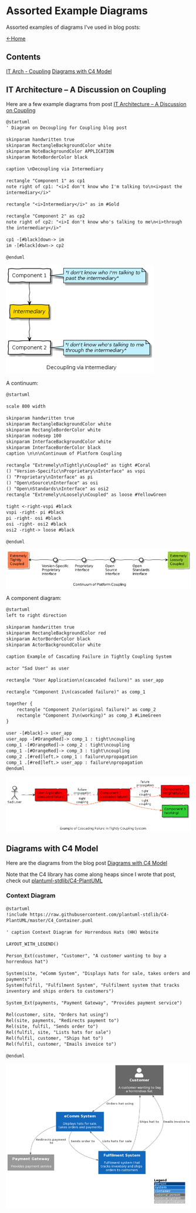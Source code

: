 # Assorted Example Diagrams
Assorted examples of diagrams I've used in blog posts:

[<-Home](../../README.md)

## Contents
[IT Arch - Coupling](#itarch-coupling)
[Diagrams with C4 Model](#c4-model)

<a name="itarch-coupling"/>

## IT Architecture – A Discussion on Coupling

Here are a few example diagrams from post [IT Architecture – A Discussion on Coupling](https://mattjhayes.com/2020/04/18/it-architecture-a-discussion-on-coupling/)

```plantuml
@startuml
' Diagram on Decoupling for Coupling blog post

skinparam handwritten true
skinparam RectangleBackgroundColor white
skinparam NoteBackgroundColor APPLICATION
skinparam NoteBorderColor black

caption \nDecoupling via Intermediary

rectangle "Component 1" as cp1
note right of cp1: "<i>I don't know who I'm talking to\n<i>past the intermediary</i>"

rectangle "<i>Intermediary</i>" as im #Gold

rectangle "Component 2" as cp2
note right of cp2: "<i>I don't know who's talking to me\n<i>through the intermediary</i>"

cp1 -[#black]down-> im
im -[#black]down-> cp2

@enduml
```

![decoupling](decoupling.png)

A continuum:

```plantuml
@startuml

scale 800 width

skinparam handwritten true
skinparam RectangleBackgroundColor white
skinparam RectangleBorderColor white
skinparam nodesep 100
skinparam InterfaceBackgroundColor white
skinparam InterfaceBorderColor black
caption \n\n\nContinuum of Platform Coupling

rectangle "Extremely\nTightly\nCoupled" as tight #Coral
() "Version-Specific\nProprietary\nInterface" as vspi
() "Proprietary\nInterface" as pi
() "Open\nSource\nInterface" as osi
() "Open\nStandards\nInterface" as osi2
rectangle "Extremely\nLoosely\nCoupled" as loose #YellowGreen

tight <-right-vspi #black
vspi -right- pi #black
pi -right- osi #black
osi -right- osi2 #black
osi2 -right-> loose #black

@enduml
```

![platform_continuum](platform_continuum.png)

A component diagram:

```plantuml
@startuml
left to right direction

skinparam handwritten true
skinparam RectangleBackgroundColor red
skinparam ActorBorderColor black
skinparam ActorBackgroundColor white

caption Example of Cascading Failure in Tightly Coupling System

actor "Sad User" as user

rectangle "User Application\n(cascaded failure)" as user_app

rectangle "Component 1\n(cascaded failure)" as comp_1

together {
    rectangle "Component 2\n(original failure)" as comp_2
    rectangle "Component 3\n(working)" as comp_3 #LimeGreen
}

user -[#black]-> user_app
user_app -[#OrangeRed]-> comp_1 : tight\ncoupling
comp_1 -[#OrangeRed]-> comp_2 : tight\ncoupling
comp_1 -[#OrangeRed]-> comp_3 : tight\ncoupling
comp_2 .[#red]left.> comp_1 : failure\npropagation
comp_1 .[#red]left.> user_app : failure\npropagation
@enduml
```

![tight_coupling_cascading_failure](tight_coupling_cascading_failure.png)

<a name="c4-model"/>

## Diagrams with C4 Model

Here are the diagrams from the blog post [Diagrams with C4 Model](https://mattjhayes.com/2020/05/10/diagrams-with-c4-model/)

Note that the C4 library has come along heaps since I wrote that post, check out  [plantuml-stdlib/C4-PlantUML](https://github.com/plantuml-stdlib/C4-PlantUML) 

### Context Diagram

```plantuml
@startuml
!include https://raw.githubusercontent.com/plantuml-stdlib/C4-PlantUML/master/C4_Container.puml

' caption Context Diagram for Horrendous Hats (HH) Website

LAYOUT_WITH_LEGEND()

Person_Ext(customer, "Customer", "A customer wanting to buy a horrendous hat")

System(site, "eComm System", "Displays hats for sale, takes orders and payments")
System(fulfil, "Fulfilment System", "Fulfilment system that tracks inventory and ships orders to customers")

System_Ext(payments, "Payment Gateway", "Provides payment service") 

Rel(customer, site, "Orders hat using")
Rel(site, payments, "Redirects payment to")
Rel(site, fulfil, "Sends order to")
Rel(fulfil, site, "Lists hats for sale")
Rel(fulfil, customer, "Ships hat to")
Rel(fulfil, customer, "Emails invoice to")

@enduml
```
![C4 Context Diagram](c4-context-diagram.png)